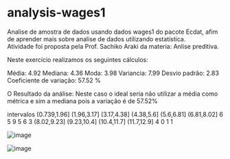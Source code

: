 # analysis-wages1
Analise de amostra de dados usando dados wages1 do pacote Ecdat, afim de aprender mais sobre analise de dados utilizando estatística.  
Atividade foi proposta pela  Prof. Sachiko Araki da materia: Anlise preditiva.

Neste exercício realizamos os seguintes cálculos:

Média: 4.92 
Mediana: 4.36 
Moda:  3.98
Variancia: 7.99
Desvio padrão: 2.83
Coeficiente de variação: 57.52 %

O Resultado da análise: 
Neste caso o ideal seria não utilizar a média como métrica e sim a mediana pois a variação é de 57.52%

intervalos
(0.739,1.96]  (1.96,3.17]  (3.17,4.38]   (4.38,5.6]   (5.6,6.81]  (6.81,8.02] 
           6            5            9            5            6            3 
 (8.02,9.23]  (9.23,10.4]  (10.4,11.7]  (11.7,12.9] 
           4            0            1            1 

![image](https://github.com/Diego-Oliveiras/analysis-wages1/assets/100659012/d4bb5e56-f2b3-4325-88b9-412bc66dcef2)

![image](https://github.com/Diego-Oliveiras/analysis-wages1/assets/100659012/03ec8fa2-9355-47f8-8628-08fa54834c45)



